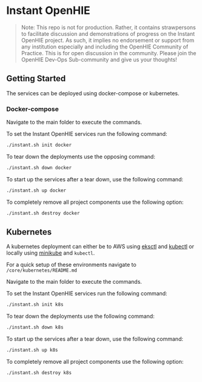 # Instant OpenHIE

> Note: This repo is not for production. Rather, it contains strawpersons to facilitate discussion and demonstrations of progress on the Instant OpenHIE project. As such, it implies no endorsement or support from any institution especially and including the OpenHIE Community of Practice. This is for open discussion in the community. Please join the OpenHIE Dev-Ops Sub-community and give us your thoughts!

## Getting Started

The services can be deployed using docker-compose or kubernetes.

### Docker-compose

Navigate to the main folder to execute the commands.

To set the Instant OpenHIE services run the following command:

```sh
./instant.sh init docker
```

To tear down the deployments use the opposing command:

```bash
./instant.sh down docker
```

To start up the services after a tear down, use the following command:

```bash
./instant.sh up docker
```

To completely remove all project components use the following option:

```bash
./instant.sh destroy docker
```

## Kubernetes

A kubernetes deployment can either be to AWS using [eksctl](https://docs.aws.amazon.com/eks/latest/userguide/getting-started-eksctl.html) and [kubectl](https://kubernetes.io/docs/tasks/tools/install-kubectl/) or locally using [minikube](https://kubernetes.io/docs/setup/learning-environment/minikube/) and `kubectl`.

For a quick setup of these environments navigate to `/core/kubernetes/README.md`

Navigate to the main folder to execute the commands.

To set the Instant OpenHIE services run the following command:

```sh
./instant.sh init k8s
```

To tear down the deployments use the following command:

```bash
./instant.sh down k8s
```

To start up the services after a tear down, use the following command:

```bash
./instant.sh up k8s
```

To completely remove all project components use the following option:

```bash
./instant.sh destroy k8s
```
